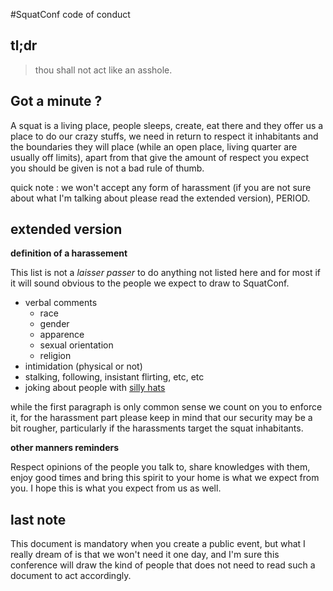 #SquatConf code of conduct

## tl;dr

> thou shall not act like an asshole. 

## Got a minute ?
A squat is a living place, people sleeps, create, eat there and they offer us a place to do our crazy stuffs, we need in return to respect it inhabitants and the boundaries they will place (while an open place, living quarter are usually off limits), apart from that give the amount of respect you expect you should be given is not a bad rule of thumb.

quick note : we won't accept any form of harassment (if you are not sure about what I'm talking about please read the extended version), PERIOD.

## extended version

**definition of a harassement**

This list is not a *laisser passer* to do anything not listed here and for most if it will sound obvious to the people we expect to draw to SquatConf.  

- verbal comments 
	- race
	- gender
	- apparence
	- sexual orientation
	- religion
- intimidation (physical or not)
- stalking, following, insistant flirting, etc, etc
- joking about people with [silly hats](http://media.tumblr.com/tumblr_lbw3wd1K9Y1qbj9bf.gif)

while the first paragraph is only common sense we count on you to enforce it, for the harassment part please keep in mind that our security may be a bit rougher, particularly if the harassments target the squat inhabitants.

**other manners reminders**

Respect opinions of the people you talk to, share knowledges with them, enjoy good times and bring this spirit to your home is what we expect from you. I hope this is what you expect from us as well. 

## last note

This document is mandatory when you create a public event, but what I really dream of is that we won't need it one day, and I'm sure this conference will draw the kind of people that does not need to read such a document to act accordingly. 